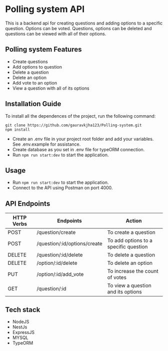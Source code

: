 # Polling system API

This is a backend api for creating questions and adding options to a specific question. Options can be voted. Questions, options can be deleted and questions can be viewed with all of their options.


## Polling system Features

- Create questions
- Add options to question
- Delete a question
- Delete an option
- Add vote to an option
- View a question with all of its options

## Installation Guide

To install all the dependences of the project, run the following command:

    git clone https://github.com/gauravkjha123/Polling-system.git
    npm install
- Create an .env file in your project root folder and add your variables. See .env.example for assistance.
- Create database as you set in .env file for typeORM connection.
- Run  `npm run start:dev` to start the application.

## Usage

- Run  `npm run start:dev` to start the application.
- Connect to the API using Postman on port 4000.

## API Endpoints

| HTTP Verbs | Endpoints                          | Action                                 |
| ---------- | -----------------------------------| -------------------------------------- |
| POST       | /question/create                  | To create a  question                  |
| POST       | /question/:id/options/create      | To add options to a specific question  |
| DELETE     | /question/:id/delete              | To delete a question                   |
| DELETE     | /option/:id/delete                | To delete an option                    |
| PUT        | /option/:id/add_vote              | To increase the count of votes         |
| GET        | /question/:id                     | To view a question and its options     |

## Tech stack
* NodeJS
* NestJs
* ExpressJS
* MYSQL
* TypeORM 